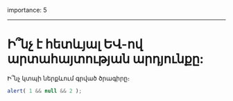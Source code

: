 importance: 5

---

# Ի՞նչ է հետևյալ ԵՎ-ով արտահայտության արդյունքը:

Ի՞նչ կտպի ներքևում գրված ծրագիրը։

```js
alert( 1 && null && 2 );
```
